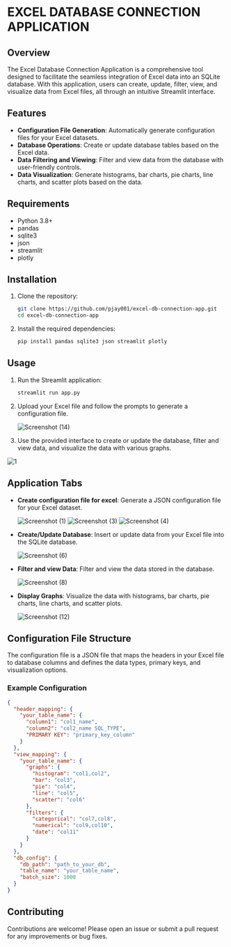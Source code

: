 
# EXCEL DATABASE CONNECTION APPLICATION

## Overview
The Excel Database Connection Application is a comprehensive tool designed to facilitate the seamless integration of Excel data into an SQLite database. With this application, users can create, update, filter, view, and visualize data from Excel files, all through an intuitive Streamlit interface.

## Features
- **Configuration File Generation**: Automatically generate configuration files for your Excel datasets.
- **Database Operations**: Create or update database tables based on the Excel data.
- **Data Filtering and Viewing**: Filter and view data from the database with user-friendly controls.
- **Data Visualization**: Generate histograms, bar charts, pie charts, line charts, and scatter plots based on the data.

## Requirements
- Python 3.8+
- pandas
- sqlite3
- json
- streamlit
- plotly

## Installation
1. Clone the repository:
   ```bash
   git clone https://github.com/pjay001/excel-db-connection-app.git
   cd excel-db-connection-app
   ```

2. Install the required dependencies:
   ```bash
   pip install pandas sqlite3 json streamlit plotly
   ```

## Usage
1. Run the Streamlit application:
   ```bash
   streamlit run app.py
   ```

2. Upload your Excel file and follow the prompts to generate a configuration file.

   ![Screenshot (14)](https://github.com/user-attachments/assets/a1718f88-78f2-46a3-85ec-f8e6fa950351)

3. Use the provided interface to create or update the database, filter and view data, and visualize the data with various graphs.

![1](https://github.com/user-attachments/assets/483b2f62-4b5e-4c78-87f9-ac31674fac60)

## Application Tabs
- **Create configuration file for excel**: Generate a JSON configuration file for your Excel dataset.
  
  ![Screenshot (1)](https://github.com/user-attachments/assets/fcc3aad2-13e9-4cdc-9b60-6127729fec4b)
  ![Screenshot (3)](https://github.com/user-attachments/assets/05fba07e-7d24-4389-857c-fdf674dd52eb)
  ![Screenshot (4)](https://github.com/user-attachments/assets/c45613b3-b1cc-42db-bd7e-bd12819d7947)

- **Create/Update Database**: Insert or update data from your Excel file into the SQLite database.
  
  ![Screenshot (6)](https://github.com/user-attachments/assets/e2727342-0768-40e0-b623-cf8dc1fa0b64)

- **Filter and view Data**: Filter and view the data stored in the database.
  
  ![Screenshot (8)](https://github.com/user-attachments/assets/da1cc946-3cbf-41b6-9a5f-070a177b498b)

- **Display Graphs**: Visualize the data with histograms, bar charts, pie charts, line charts, and scatter plots.
  
  ![Screenshot (12)](https://github.com/user-attachments/assets/0c6676b4-6165-4789-b4e9-d5b0514eac9a)

## Configuration File Structure
The configuration file is a JSON file that maps the headers in your Excel file to database columns and defines the data types, primary keys, and visualization options.

### Example Configuration
```json
{
  "header_mapping": {
    "your_table_name": {
      "column1": "col1_name",
      "column2": "col2_name SQL_TYPE",
      "PRIMARY KEY": "primary_key_column"
    }
  },
  "view_mapping": {
    "your_table_name": {
      "graphs": {
        "histogram": "col1,col2",
        "bar": "col3",
        "pie": "col4",
        "line": "col5",
        "scatter": "col6"
      },
      "filters": {
        "categorical": "col7,col8",
        "numerical": "col9,col10",
        "date": "col11"
      }
    }
  },
  "db_config": {
    "db_path": "path_to_your_db",
    "table_name": "your_table_name",
    "batch_size": 1000
  }
}
```

## Contributing
Contributions are welcome! Please open an issue or submit a pull request for any improvements or bug fixes.

